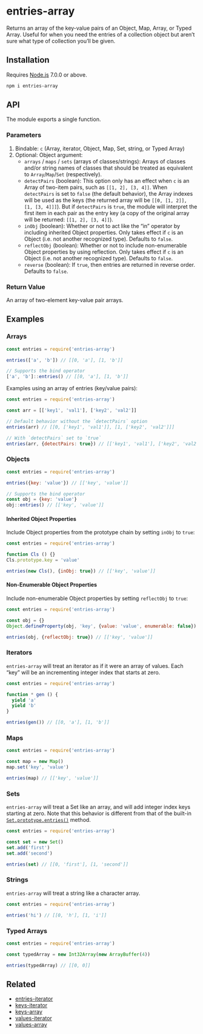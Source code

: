 # entries-array

Returns an array of the key-value pairs of an Object, Map, Array, or Typed Array. Useful for when you need the entries of a collection object but aren’t sure what type of collection you’ll be given.

## Installation

Requires [Node.js](https://nodejs.org/) 7.0.0 or above.

```bash
npm i entries-array
```

## API

The module exports a single function.

### Parameters

1. Bindable: `c` (Array, iterator, Object, Map, Set, string, or Typed Array)
2. Optional: Object argument:
    * `arrays` / `maps` / `sets` (arrays of classes/strings): Arrays of classes and/or string names of classes that should be treated as equivalent to `Array`/`Map`/`Set` (respectively).
    * `detectPairs` (boolean): This option only has an effect when `c` is an Array of two-item pairs, such as `[[1, 2], [3, 4]]`. When `detectPairs` is set to `false` (the default behavior), the Array indexes will be used as the keys (the returned array will be `[[0, [1, 2]], [1, [3, 4]]]`). But if `detectPairs` is `true`, the module will interpret the first item in each pair as the entry key (a copy of the original array will be returned: `[[1, 2], [3, 4]]`).
    * `inObj` (boolean): Whether or not to act like the “in” operator by including inherited Object properties. Only takes effect if `c` is an Object (i.e. not another recognized type). Defaults to `false`.
    * `reflectObj` (boolean): Whether or not to include non-enumerable Object properties by using reflection. Only takes effect if `c` is an Object (i.e. not another recognized type). Defaults to `false`.
    * `reverse` (boolean): If `true`, then entries are returned in reverse order. Defaults to `false`.

### Return Value

An array of two-element key-value pair arrays.

## Examples

### Arrays

```javascript
const entries = require('entries-array')

entries(['a', 'b']) // [[0, 'a'], [1, 'b']]

// Supports the bind operator
['a', 'b']::entries() // [[0, 'a'], [1, 'b']]
```

Examples using an array of entries (key/value pairs):

```javascript
const entries = require('entries-array')

const arr = [['key1', 'val1'], ['key2', 'val2']]

// Default behavior without the `detectPairs` option
entries(arr) // [[0, ['key1', 'val1']], [1, ['key2', 'val2']]]

// With `detectPairs` set to `true`
entries(arr, {detectPairs: true}) // [['key1', 'val1'], ['key2', 'val2']]
```

### Objects

```javascript
const entries = require('entries-array')

entries({key: 'value'}) // [['key', 'value']]

// Supports the bind operator
const obj = {key: 'value'}
obj::entries() // [['key', 'value']]
```

#### Inherited Object Properties

Include Object properties from the prototype chain by setting `inObj` to `true`:

```javascript
const entries = require('entries-array')

function Cls () {}
Cls.prototype.key = 'value'

entries(new Cls(), {inObj: true}) // [['key', 'value']]
```

#### Non-Enumerable Object Properties

Include non-enumerable Object properties by setting `reflectObj` to `true`:

```javascript
const entries = require('entries-array')

const obj = {}
Object.defineProperty(obj, 'key', {value: 'value', enumerable: false})

entries(obj, {reflectObj: true}) // [['key', 'value']]
```

### Iterators

`entries-array` will treat an iterator as if it were an array of values. Each “key” will be an incrementing integer index that starts at zero.

```javascript
const entries = require('entries-array')

function * gen () {
  yield 'a'
  yield 'b'
}

entries(gen()) // [[0, 'a'], [1, 'b']]
```

### Maps

```javascript
const entries = require('entries-array')

const map = new Map()
map.set('key', 'value')

entries(map) // [['key', 'value']]
```

### Sets

`entries-array` will treat a Set like an array, and will add integer index keys starting at zero. Note that this behavior is different from that of the built-in [`Set.prototype.entries()`](https://developer.mozilla.org/en-US/docs/Web/JavaScript/Reference/Global_Objects/Set/entries) method.

```javascript
const entries = require('entries-array')

const set = new Set()
set.add('first')
set.add('second')

entries(set) // [[0, 'first'], [1, 'second']]
```

### Strings

`entries-array` will treat a string like a character array.

```javascript
const entries = require('entries-array')

entries('hi') // [[0, 'h'], [1, 'i']]
```

### Typed Arrays

```javascript
const entries = require('entries-array')

const typedArray = new Int32Array(new ArrayBuffer(4))

entries(typedArray) // [[0, 0]]
```

## Related

* [entries-iterator](https://github.com/lamansky/entries-iterator)
* [keys-iterator](https://github.com/lamansky/keys-iterator)
* [keys-array](https://github.com/lamansky/keys-array)
* [values-iterator](https://github.com/lamansky/values-iterator)
* [values-array](https://github.com/lamansky/values-array)
